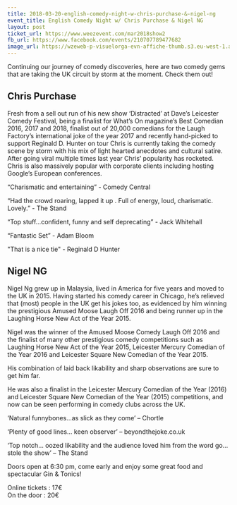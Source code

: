```yaml
---
title: 2018-03-20-english-comedy-night-w-chris-purchase-&-nigel-ng
event_title: English Comedy Night w/ Chris Purchase & Nigel NG
layout: post
ticket_url: https://www.weezevent.com/mar2018show2
fb_url: https://www.facebook.com/events/210707789477682
image_url: https://wzeweb-p-visuelorga-evn-affiche-thumb.s3.eu-west-1.amazonaws.com/affiche_312487.thumb53700.1520166463.jpg
---
```

Continuing our journey of comedy discoveries, here are two comedy gems that are taking the UK circuit by storm at the moment. Check them out!

## Chris Purchase

Fresh from a sell out run of his new show ‘Distracted’ at Dave’s Leicester Comedy Festival, being a finalist for What’s On magazine’s Best Comedian 2016, 2017 and 2018, finalist out of 20,000 comedians for the Laugh Factory’s international joke of the year 2017 and recently hand-picked to support Reginald D. Hunter on tour Chris is currently taking the comedy scene by storm with his mix of light hearted anecdotes and cultural satire. After going viral multiple times last year Chris’ popularity has rocketed. Chris is also massively popular with corporate clients including hosting Google’s European conferences.

“Charismatic and entertaining” - Comedy Central

“Had the crowd roaring, lapped it up . Full of energy, loud, charismatic. Lovely.” - The Stand

“Top stuff...confident, funny and self deprecating” - Jack Whitehall

“Fantastic Set” - Adam Bloom

"That is a nice tie" - Reginald D Hunter

## Nigel NG

Nigel Ng grew up in Malaysia, lived in America for five years and moved to the UK in 2015. Having started his comedy career in Chicago, he’s relieved that (most) people in the UK get his jokes too, as evidenced by him winning the prestigious Amused Moose Laugh Off 2016 and being runner up in the Laughing Horse New Act of the Year 2015.

Nigel was the winner of the Amused Moose Comedy Laugh Off 2016 and the finalist of many other prestigious comedy competitions such as Laughing Horse New Act of the Year 2015, Leicester Mercury Comedian of the Year 2016 and Leicester Square New Comedian of the Year 2015.

His combination of laid back likability and sharp observations are sure to get him far.

He was also a finalist in the Leicester Mercury Comedian of the Year (2016) and Leicester Square New Comedian of the Year (2015) competitions, and now can be seen performing in comedy clubs across the UK.

‘Natural funnybones…as slick as they come’ – Chortle

‘Plenty of good lines… keen observer’ – beyondthejoke.co.uk

‘Top notch… oozed likability and the audience loved him from the word go… stole the show’ – The Stand

Doors open at 6:30 pm, come early and enjoy some great food and spectacular Gin & Tonics!

Online tickets : 17€  
On the door : 20€